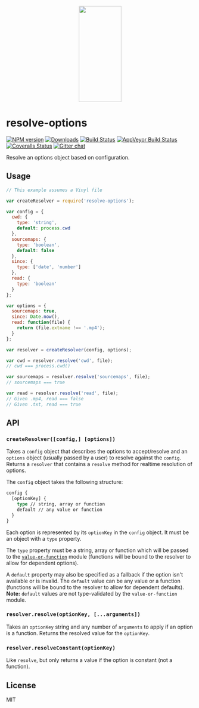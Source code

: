 <p align="center">
  <a href="http://gulpjs.com">
    <img height="257" width="114" src="https://raw.githubusercontent.com/gulpjs/artwork/master/gulp-2x.png">
  </a>
</p>

# resolve-options

[![NPM version][npm-image]][npm-url] [![Downloads][downloads-image]][npm-url] [![Build Status][travis-image]][travis-url] [![AppVeyor Build Status][appveyor-image]][appveyor-url] [![Coveralls Status][coveralls-image]][coveralls-url] [![Gitter chat][gitter-image]][gitter-url]

Resolve an options object based on configuration.

## Usage

```js
// This example assumes a Vinyl file

var createResolver = require('resolve-options');

var config = {
  cwd: {
    type: 'string',
    default: process.cwd
  },
  sourcemaps: {
    type: 'boolean',
    default: false
  },
  since: {
    type: ['date', 'number']
  },
  read: {
    type: 'boolean'
  }
};

var options = {
  sourcemaps: true,
  since: Date.now(),
  read: function(file) {
    return (file.extname !== '.mp4');
  }
};

var resolver = createResolver(config, options);

var cwd = resolver.resolve('cwd', file);
// cwd === process.cwd()

var sourcemaps = resolver.resolve('sourcemaps', file);
// sourcemaps === true

var read = resolver.resolve('read', file);
// Given .mp4, read === false
// Given .txt, read === true
```

## API

### `createResolver([config,] [options])`

Takes a `config` object that describes the options to accept/resolve and an `options` object (usually passed by a user) to resolve against the `config`. Returns a `resolver` that contains a `resolve` method for realtime resolution of options.

The `config` object takes the following structure:
```graphql
config {
  [optionKey] {
    type // string, array or function
    default // any value or function
  }
}
```

Each option is represented by its `optionKey` in the `config` object. It must be an object with a `type` property.

The `type` property must be a string, array or function which will be passed to the [`value-or-function`][value-or-function] module (functions will be bound to the resolver to allow for dependent options).

A `default` property may also be specified as a fallback if the option isn't available or is invalid. The `default` value can be any value or a function (functions will be bound to the resolver to allow for dependent defaults). __Note:__ `default` values are not type-validated by the `value-or-function` module.

### `resolver.resolve(optionKey, [...arguments])`

Takes an `optionKey` string and any number of `arguments` to apply if an option is a function. Returns the resolved value for the `optionKey`.

### `resolver.resolveConstant(optionKey)`

Like `resolve`, but only returns a value if the option is constant (not a function).

## License

MIT

[value-or-function]: https://github.com/gulpjs/value-or-function

[downloads-image]: http://img.shields.io/npm/dm/resolve-options.svg
[npm-url]: https://npmjs.com/package/resolve-options
[npm-image]: http://img.shields.io/npm/v/resolve-options.svg

[travis-url]: https://travis-ci.org/gulpjs/resolve-options
[travis-image]: http://img.shields.io/travis/gulpjs/resolve-options.svg?label=travis-ci

[appveyor-url]: https://ci.appveyor.com/project/gulpjs/resolve-options
[appveyor-image]: https://img.shields.io/appveyor/ci/gulpjs/resolve-options.svg?label=appveyor

[coveralls-url]: https://coveralls.io/r/gulpjs/resolve-options
[coveralls-image]: http://img.shields.io/coveralls/gulpjs/resolve-options/master.svg

[gitter-url]: https://gitter.im/gulpjs/gulp
[gitter-image]: https://badges.gitter.im/gulpjs/gulp.png
